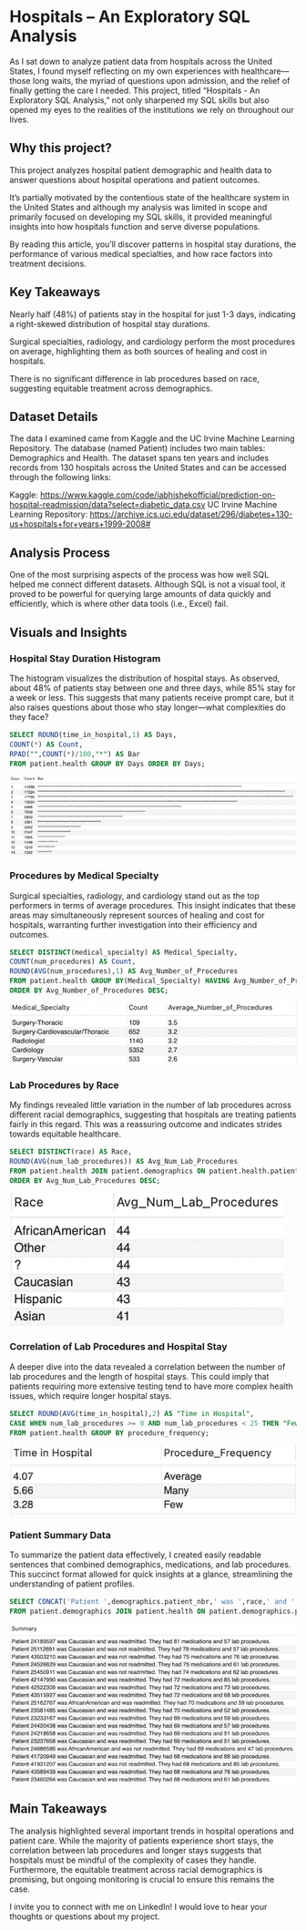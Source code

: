# Hospitals – An Exploratory SQL Analysis

As I sat down to analyze patient data from hospitals across the United States, I found myself reflecting on my own experiences with healthcare—those long waits, the myriad of questions upon admission, and the relief of finally getting the care I needed. This project, titled “Hospitals - An Exploratory SQL Analysis,” not only sharpened my SQL skills but also opened my eyes to the realities of the institutions we rely on throughout our lives.

## Why this project?

This project analyzes hospital patient demographic and health data to answer questions about hospital operations and patient outcomes.

It’s partially motivated by the contentious state of the healthcare system in the United States and although my analysis was limited in scope and primarily focused on developing my SQL skills, it provided meaningful insights into how hospitals function and serve diverse populations.

By reading this article, you’ll discover patterns in hospital stay durations, the performance of various medical specialties, and how race factors into treatment decisions.

## Key Takeaways

Nearly half (48%) of patients stay in the hospital for just 1-3 days, indicating a right-skewed distribution of hospital stay durations.

Surgical specialties, radiology, and cardiology perform the most procedures on average, highlighting them as both sources of healing and cost in hospitals.

There is no significant difference in lab procedures based on race, suggesting equitable treatment across demographics.

## Dataset Details

The data I examined came from Kaggle and the UC Irvine Machine Learning Repository. The database (named Patient) includes two main tables: Demographics and Health. The dataset spans ten years and includes records from 130 hospitals across the United States and can be accessed through the following links:

Kaggle: https://www.kaggle.com/code/iabhishekofficial/prediction-on-hospital-readmission/data?select=diabetic_data.csv
UC Irvine Machine Learning Repository: https://archive.ics.uci.edu/dataset/296/diabetes+130-us+hospitals+for+years+1999-2008#

## Analysis Process

One of the most surprising aspects of the process was how well SQL helped me connect different datasets. Although SQL is not a visual tool, it proved to be powerful for querying large amounts of data quickly and efficiently, which is where other data tools (i.e., Excel) fail.

## Visuals and Insights

### Hospital Stay Duration Histogram

The histogram visualizes the distribution of hospital stays. As observed, about 48% of patients stay between one and three days, while 85% stay for a week or less. This suggests that many patients receive prompt care, but it also raises questions about those who stay longer—what complexities do they face?

```SQL
SELECT ROUND(time_in_hospital,1) AS Days, 
COUNT(*) AS Count, 
RPAD("",COUNT(*)/100,"*") AS Bar 
FROM patient.health GROUP BY Days ORDER BY Days;
```

<img src="images/1 Hospitals Histogram.png?raw=true"/>

### Procedures by Medical Specialty

Surgical specialties, radiology, and cardiology stand out as the top performers in terms of average procedures. This insight indicates that these areas may simultaneously represent sources of healing and cost for hospitals, warranting further investigation into their efficiency and outcomes.

```SQL
SELECT DISTINCT(medical_specialty) AS Medical_Specialty, 
COUNT(num_procedures) AS Count, 
ROUND(AVG(num_procedures),1) AS Avg_Number_of_Procedures 
FROM patient.health GROUP BY(Medical_Specialty) HAVING Avg_Number_of_Procedures > 2.5 AND Count > 50 
ORDER BY Avg_Number_of_Procedures DESC;
```

<img src="images/2 Hospitals Medical Specialty.png?raw=true"/>

### Lab Procedures by Race

My findings revealed little variation in the number of lab procedures across different racial demographics, suggesting that hospitals are treating patients fairly in this regard. This was a reassuring outcome and indicates strides towards equitable healthcare.

```SQL
SELECT DISTINCT(race) AS Race, 
ROUND(AVG(num_lab_procedures)) AS Avg_Num_Lab_Procedures 
FROM patient.health JOIN patient.demographics ON patient.health.patient_nbr = patient.demographics.patient_nbr GROUP BY race 
ORDER BY Avg_Num_Lab_Procedures DESC;
```

<img src="images/3 Hospitals Race.png?raw=true"/>

### Correlation of Lab Procedures and Hospital Stay

A deeper dive into the data revealed a correlation between the number of lab procedures and the length of hospital stays. This could imply that patients requiring more extensive testing tend to have more complex health issues, which require longer hospital stays.

```SQL
SELECT ROUND(AVG(time_in_hospital),2) AS "Time in Hospital", 
CASE WHEN num_lab_procedures >= 0 AND num_lab_procedures < 25 THEN "Few" WHEN num_lab_procedures >= 25 AND num_lab_procedures < 55 THEN "Average" ELSE "Many" END AS Procedure_Frequency 
FROM patient.health GROUP BY procedure_frequency;
```

<img src="images/4 Hospitals Correlation.png?raw=true"/>

### Patient Summary Data 

To summarize the patient data effectively, I created easily readable sentences that combined demographics, medications, and lab procedures. This succinct format allowed for quick insights at a glance, streamlining the understanding of patient profiles.

```SQL
SELECT CONCAT('Patient ',demographics.patient_nbr,' was ',race,' and ',(CASE WHEN readmitted = 'NO' THEN 'was not readmitted.' ELSE 'was readmitted.' END),' They had ',num_medications,' medications and ',num_lab_procedures,' lab procedures.') AS Summary 
FROM patient.demographics JOIN patient.health ON patient.demographics.patient_nbr = patient.health.patient_nbr ORDER BY num_medications DESC, num_lab_procedures DESC LIMIT 50;
```

<img src="images/7 Hospitals Summary.png?raw=true"/>

## Main Takeaways

The analysis highlighted several important trends in hospital operations and patient care. While the majority of patients experience short stays, the correlation between lab procedures and longer stays suggests that hospitals must be mindful of the complexity of cases they handle. Furthermore, the equitable treatment across racial demographics is promising, but ongoing monitoring is crucial to ensure this remains the case.

I invite you to connect with me on LinkedIn! I would love to hear your thoughts or questions about my project.
